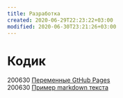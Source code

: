 ```yaml
---
title: Разработка
created: 2020-06-29T22:23:22+03:00
modified: 2020-06-30T23:21:26+03:00
---
```


# Кодик


200630 [Переменные GtHub Pages](./200630-gh-pages-vars.md)  
200630 [Пример markdown текста](./200630-md-example.md)
